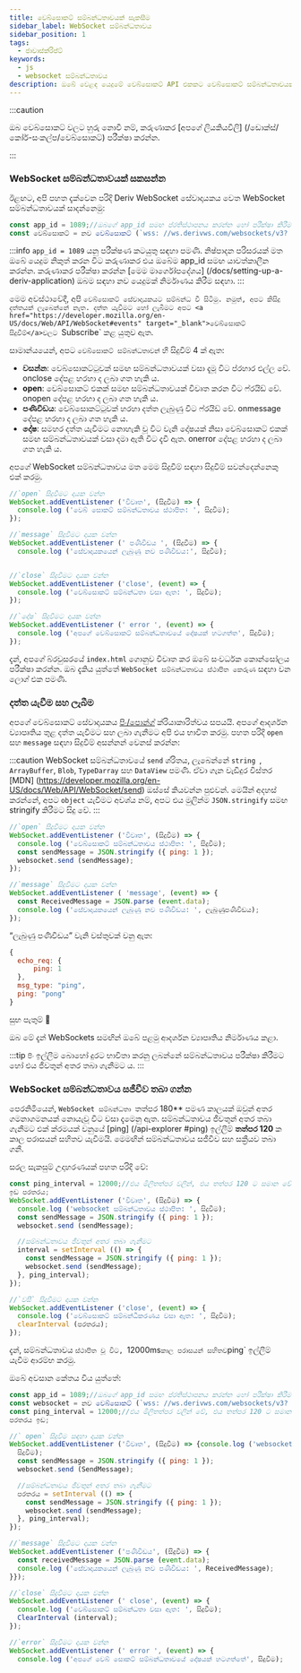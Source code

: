 ```yaml
---
title: වෙබ්සොකට් සම්බන්ධතාවයක් සැකසීම
sidebar_label: WebSocket සම්බන්ධතාවය
sidebar_position: 1
tags:
  - ජාවාස්ක්රිප්ට්
keywords:
  - js
  - websocket සම්බන්ධතාවය
description: ඔබේ වෙළඳ යෙදුමේ වෙබ්සොකට් API එකකට වෙබ්සොකට් සම්බන්ධතාවයක් සැකසන්නේ කෙසේද යන්න පිළිබඳ මාර්ගෝපදේශයක්.
---
```


:::caution

ඔබ වෙබ්සොකට් වලට හුරු නොවී නම්, කරුණාකර [අපගේ ලියකියවිලි] (/ඩොක්ස්/කෝර්-සංකල්ප/වෙබ්සොකට්) පරීක්ෂා කරන්න.

:::

### WebSocket සම්බන්ධතාවයක් සකසන්න

<!-- To create a websocket connection, we want to use the Deriv websocket URL with an `app_id`. You can create your own app_id within your [dashboard](/dashboard) or keep the default `1089` app_id for testing. Keep in mind that eventually, you should make your own app_id. Especially if you would like to monetize your application. -->

ඊළඟට, අපි පහත දැක්වෙන පරිදි Deriv WebSocket සේවාදායකය වෙත WebSocket සම්බන්ධතාවයක් සාදන්නෙමු:

```js title="index.js" showLineNumbers
const app_id = 1089;//ඔබගේ app_id සමඟ ප්රතිස්ථාපනය කරන්න හෝ පරීක්ෂා කිරීම සඳහා 1089 ලෙස තබන්න.
const වෙබ්සොකට් = නව වෙබ්සොකට් (`wss: //ws.derivws.com/websockets/v3? app_id =${app_id}`);
```

:::info
`app_id = 1089` යනු පරීක්ෂණ කටයුතු සඳහා පමණි. නිෂ්පාදන පරිසරයක් මත ඔබේ යෙදුම නිකුත් කරන විට කරුණාකර එය ඔබේම app_id සමඟ යාවත්කාලීන කරන්න. කරුණාකර පරීක්ෂා කරන්න [මෙම මාර්ගෝපදේශය] (/docs/setting-up-a-deriv-application) ඔබම සඳහා නව යෙදුමක් නිර්මාණය කිරීම සඳහා.
:::

මෙම අවස්ථාවේදී, අපි `වෙබ්සොකට් සේවාදායකයට සම්බන්ධ වී සිටිමු. නමුත්, අපට කිසිදු දත්තයක් ලැබෙන්නේ නැත. දත්ත යැවීමට හෝ ලැබීමට අපට <a href="https://developer.mozilla.org/en-US/docs/Web/API/WebSocket#events" target="_blank">වෙබ්සොකට් සිදුවීම්</a>වලට `Subscribe\` කළ යුතුව ඇත.

සාමාන්යයෙන්, අපට `වෙබ්සොකට් සම්බන්ධතාවන්` හි සිදුවීම් 4 ක් ඇත:

- **වසන්න**:
  වෙබ්සොකට්ටුවක් සමඟ සම්බන්ධතාවයක් වසා දැමූ විට ප්රහාර එල්ල වේ. onclose දේපළ හරහා ද ලබා ගත හැකි ය.
- **open**:
  වෙබ්සොකට් එකක් සමඟ සම්බන්ධතාවයක් විවෘත කරන විට ෆ්රයිඩ් වේ. onopen දේපළ හරහා ද ලබා ගත හැකි ය.
- **පණිවිඩය**:
  වෙබ්සොකට්ටුවක් හරහා දත්ත ලැබුණු විට ෆ්රයිඩ් වේ. onmessage දේපළ හරහා ද ලබා ගත හැකි ය.
- **දෝෂ**:
  සමහර දත්ත යැවීමට නොහැකි වූ විට වැනි දෝෂයක් නිසා වෙබ්සොකට් එකක් සමඟ සම්බන්ධතාවයක් වසා දමා ඇති විට දැවී ඇත. onerror දේපළ හරහා ද ලබා ගත හැකි ය.

අපගේ WebSocket සම්බන්ධතාවය මත මෙම සිදුවීම් සඳහා සිදුවීම් සවන්දෙන්නෙකු එක් කරමු.

```js title="index.js" showLineNumbers
//`open` සිදුවීමට දායක වන්න
WebSocket.addEventListener ('විවෘත', (සිදුවීම) => {
  console.log ('වෙබ් සොකට් සම්බන්ධතාවය ස්ථාපිත: ', සිදුවීම);
});

//`message` සිදුවීමට දායක වන්න
WebSocket.addEventListener (' පණිවිඩය ', (සිදුවීම) => {
  console.log ('සේවාදායකයෙන් ලැබුණු නව පණිවිඩය:', සිදුවීම);


//`close` සිදුවීමට දායක වන්න
WebSocket.addEventListener ('close', (event) => {
  console.log ('වෙබ්සොකට් සම්බන්ධතා වසා ඇත: ', සිදුවීම);
});

//`දෝෂ` සිදුවීමට දායක වන්න
WebSocket.addEventListener (' error ', (event) => {
  console.log ('අපගේ වෙබ්සොකට් සම්බන්ධතාවයේ දෝෂයක් හටගත්ත', සිදුවීම);
});
```

දැන්, අපගේ බ්රවුසරයේ `index.html` ගොනුව විවෘත කර ඔබේ සංවර්ධක කොන්සෝලය පරීක්ෂා කරන්න. ඔබ දැකිය යුත්තේ `WebSocket සම්බන්ධතාවය ස්ථාපිත කෙරුණ` සඳහා වන ලොග් එක පමණි.

### දත්ත යැවීම සහ ලැබීම

අපගේ වෙබ්සොකට් සේවාදායකය <a href="/api-explorer#ping" target="_blank" rel="noopener noreferrer">පිං/පොන්ග්</a> ක්රියාකාරිත්වය සපයයි. අපගේ ආදර්ශන​ ව්‍යාපෘතිය තුළ දත්ත යැවීමට සහ ලබා ගැනීමට අපි එය භාවිත කරමු. පහත පරිදි `open` සහ `message` සඳහා සිදුවීම් අසන්නන් වෙනස් කරන්න:

:::caution
WebSocket සම්බන්ධතාවයේ `send` ශ්රිතය, ලැබෙන්නේ `string `, `ArrayBuffer`, `Blob`, `TypeDarray` සහ `DataView` පමණි. ඒවා ගැන වැඩිදුර විස්තර [MDN] (https://developer.mozilla.org/en-US/docs/Web/API/WebSocket/send) ඔස්සේ කියවන්න පුළුවන්. මෙයින් අදහස් කරන්නේ, අපට `object` යැවීමට අවශ්ය නම්, අපට එය මුලින්ම `JSON.stringify` සමඟ stringify කිරීමට සිදු වේ.
:::

```js title="index.js" showLineNumbers
//`open` සිදුවීමට දායක වන්න
WebSocket.addEventListener ('විවෘත', (සිදුවීම) => {
  console.log ('වෙබ්සොකට් සම්බන්ධතාවය ස්ථාපිත: ', සිදුවීම);
  const sendMessage = JSON.stringify ({ ping: 1 });
  websocket.send (sendMessage);
});

//`message` සිදුවීමට දායක වන්න
WebSocket.addEventListener ( 'message', (event) => {
  const ReceivedMessage = JSON.parse (event.data);
  console.log ('සේවාදායකයෙන් ලැබුණු නව පණිවිඩය: ', ලැබුණුපණිවිඩය);
});
```

“ලැබුණු පණිවිඩය” වැනි වස්තුවක් වනු ඇත:

```js showLineNumbers
{
  echo_req: {
      ping: 1
  },
  msg_type: "ping",
  ping: "pong"
}
```

සුභ පැතුම් :tada:

ඔබ මේ දැන් WebSockets සමඟින් ඔබේ පළමු ආදර්ශන ව්‍යාපෘතිය නිර්මාණය කළා.

:::tip
`පිං` ඉල්ලීම බොහෝ දුරට භාවිතා කරනු ලබන්නේ සම්බන්ධතාවය පරීක්ෂා කිරීමට හෝ එය ජීවතුන් අතර තබා ගැනීමට ය.
:::

### WebSocket සම්බන්ධතාවය සජීවීව තබා ගන්න

පෙරනිමියෙන්, `WebSocket සම්බන්ධතා `තත්පර 180\*\* පමණ කාලයක් ඔවුන් අතර ගමනාගමනයක් නොයැවූ විට වසා දැමෙනු ඇත. සම්බන්ධතාවය ජීවතුන් අතර තබා ගැනීමට එක් ක්රමයක් වනුයේ [ping] (/api-explorer #ping) ඉල්ලීම් **තත්පර 120** ක කාල පරාසයන් සහිතව යැවීමයි. මෙමඟින් සම්බන්ධතාවය සජීවීව සහ සක්‍රීයව තබා ගනී.

සරල සැකසුම් උදාහරණයක් පහත පරිදි වේ:

```js title="index.js" showLineNumbers
const ping_interval = 12000;//එය මිලිතත්පර වලින්, එය තත්පර 120 ට සමාන වේ
ඉඩ පරතරය;
WebSocket.addEventListener ('විවෘත', (සිදුවීම) => {
  console.log ('websocket සම්බන්ධතාවය ස්ථාපිත: ', සිදුවීම);
  const sendMessage = JSON.stringify ({ ping: 1 });
  websocket.send (sendMessage);

  //සම්බන්ධතාවය ජීවතුන් අතර තබා ගැනීමට
  interval = setInterval (() => {
    const sendMessage = JSON.stringify ({ ping: 1 });
    websocket.send (sendMessage);
  }, ping_interval);
});

//`වසී` සිදුවීමට දායක වන්න
WebSocket.addEventListener ('close', (event) => {
  console.log ('වෙබ්සොකට් සම්බන්ධීකරණය වසා ඇත: ', සිදුවීම);
  clearInterval (පරතරය);
});
```

දැන්, සම්බන්ධතාවය `ස්ථාපිත වූ විට, `12000ms`කාල පරාසයන් සහිතව`ping\` ඉල්ලීම් යැවීම ආරම්භ කරමු.

ඔබේ අවසාන කේතය විය යුත්තේ:

```js title="index.js" showLineNumbers
const app_id = 1089;//ඔබගේ app_id සමඟ ප්රතිස්ථාපනය කරන්න හෝ පරීක්ෂා කිරීම සඳහා 1089 ලෙස තබන්න.
const websocket = නව වෙබ්සොකට් (`wss: //ws.derivws.com/websockets/v3? app_id=${app_id}`);
const ping_interval = 12000;//එය මිලිතත්පර වලින් වේ, එය තත්පර 120 ට සමාන වන
පරතරය ඉඩ;

//` open` සිදුවීම සඳහා දායක වන්න
WebSocket.addEventListener ('විවෘත', (සිදුවීම) => {console.log ('websocket සම්බන්ධතාවය ස්ථාපිත කර ඇත:',
  සිදුවීම);
  const sendMessage = JSON.stringify ({ ping: 1 });
  websocket.send (SendMessage);

  //සම්බන්ධතාවය ජීවතුන් අතර තබා ගැනීමට
  පරතරය = setInterval (() => {
    const sendMessage = JSON.stringify ({ ping: 1 });
    websocket.send (sendMessage);
  }, ping_interval);
});

//`message` සිදුවීමට දායක වන්න
WebSocket.addEventListener ('පණිවිඩය', (සිදුවීම) => {
  const receivedMessage = JSON.parse (event.data);
  console.log ('සේවාදායකයෙන් ලැබුණු නව පණිවිඩය: ', ReceivedMessage);
}});

//`close` සිදුවීමට දායක වන්න
WebSocket.addEventListener (' close', (event) => {
  console.log ('වෙබ්සොකට් සම්බන්ධතා වසා ඇත: ', සිදුවීම);
  ClearInterval (interval);
});

//`error` සිදුවීමට දායක වන්න
WebSocket.addEventListener (' error ', (event) => {
  console.log ('අපගේ වෙබ් සොකට් සම්බන්ධතාවයේ දෝෂයක් හටගත්තේ', සිදුවීම);

```
